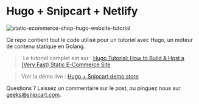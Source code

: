 # Hugo + Snipcart + Netlify

![static-ecommerce-shop-hugo-website-tutorial](https://github.com/ChristopheDucamp/snipcart-hugo/blob/master/static/images/Aperçu-Snipcart-Hugo.png)

Ce repo contient tout le code utilisé pour un tutoriel avec Hugo, un moteur de contenu statique en Golang.

> Le tutoriel complet est sur : [Hugo Tutorial: How to Build & Host a (Very Fast) Static E-Commerce Site](https://snipcart.com/blog/hugo-tutorial-static-site-ecommerce)

> Voir la démo live : [Hugo + Snipcart demo store](http://baliff-cnythia-72262.netlify.com)

Questions ? Laissez un commentaire sur le post, ou pinguez nous sur geeks@snipcart.com.
